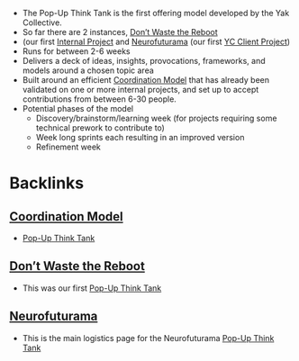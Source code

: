 - The Pop-Up Think Tank is the first offering model developed by the Yak Collective. 
- So far there are 2 instances, [Don’t Waste the Reboot](<Don’t Waste the Reboot.md>) 
- (our first [Internal Project](<Internal Project.md>) and [Neurofuturama](<Neurofuturama.md>) (our first [YC Client Project](<YC Client Project.md>))
- Runs for between 2-6 weeks
- Delivers a deck of ideas, insights, provocations, frameworks, and models around a chosen topic area
- Built around an efficient [Coordination Model](<Coordination Model.md>) that has already been validated on one or more internal projects, and set up to accept contributions from between 6-30 people.
- Potential phases of the model
    - Discovery/brainstorm/learning week (for projects requiring some technical prework to contribute to)
    - Week long sprints each resulting in an improved version
    - Refinement week

# Backlinks
## [Coordination Model](<Coordination Model.md>)
- [Pop-Up Think Tank](<Pop-Up Think Tank.md>)

## [Don’t Waste the Reboot](<Don’t Waste the Reboot.md>)
- This was our first [Pop-Up Think Tank](<Pop-Up Think Tank.md>)

## [Neurofuturama](<Neurofuturama.md>)
- This is the main logistics page for the Neurofuturama [Pop-Up Think Tank](<Pop-Up Think Tank.md>)

